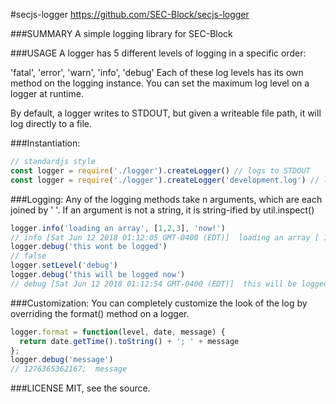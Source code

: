 #secjs-logger
https://github.com/SEC-Block/secjs-logger

###SUMMARY
A simple logging library for SEC-Block

###USAGE
A logger has 5 different levels of logging in a specific order:

'fatal', 'error', 'warn', 'info', 'debug'
Each of these log levels has its own method on the logging instance. You can set the maximum log level on a logger at runtime.

By default, a logger writes to STDOUT, but given a writeable file path, it will log directly to a file.

###Instantiation:
```js
// standardjs style
const logger = require('./logger').createLogger() // logs to STDOUT
const logger = require('./logger').createLogger('development.log') // logs to a file
```

###Logging:
Any of the logging methods take n arguments, which are each joined by ' '. If an argument is not a string, it is string-ified by util.inspect()
```js
logger.info('loading an array', [1,2,3], 'now!')
// info [Sat Jun 12 2018 01:12:05 GMT-0400 (EDT)]  loading an array [ 1, 2, 3, [length]: 3 ] now!
logger.debug('this wont be logged')
// false
logger.setLevel('debug')
logger.debug('this will be logged now')
// debug [Sat Jun 12 2018 01:12:54 GMT-0400 (EDT)]  this will be logged now
```

###Customization:
You can completely customize the look of the log by overriding the format() method on a logger.
```js
logger.format = function(level, date, message) {
  return date.getTime().toString() + '; ' + message
};
logger.debug('message')
// 1276365362167;  message
```

###LICENSE
MIT, see the source.